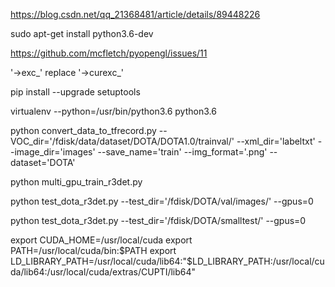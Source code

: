 https://blog.csdn.net/qq_21368481/article/details/89448226

sudo apt-get install python3.6-dev

https://github.com/mcfletch/pyopengl/issues/11


'->exc_' replace '->curexc_'

pip install --upgrade setuptools


virtualenv --python=/usr/bin/python3.6 python3.6


<!-- python convert_data_to_tfrecord.py --VOC_dir='/PATH/TO/DOTA/'  -->

python convert_data_to_tfrecord.py --VOC_dir='/fdisk/data/dataset/DOTA/DOTA1.0/trainval/' --xml_dir='labeltxt' --image_dir='images' --save_name='train'  --img_format='.png'  --dataset='DOTA'

python multi_gpu_train_r3det.py

python test_dota_r3det.py --test_dir='/fdisk/DOTA/val/images/' --gpus=0

python test_dota_r3det.py --test_dir='/fdisk/DOTA/smalltest/' --gpus=0

export CUDA_HOME=/usr/local/cuda
export PATH=/usr/local/cuda/bin:$PATH
export LD_LIBRARY_PATH=/usr/local/cuda/lib64:"$LD_LIBRARY_PATH:/usr/local/cuda/lib64:/usr/local/cuda/extras/CUPTI/lib64"